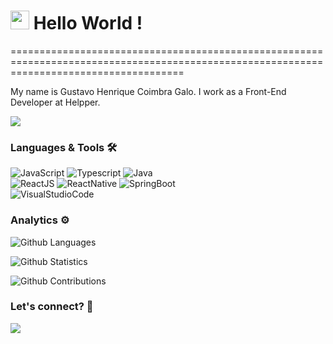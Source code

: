 
<h1><img src="https://emojis.slackmojis.com/emojis/images/1531849430/4246/blob-sunglasses.gif?1531849430" width="30"/> Hello World ! </h1>
==========================================================================================================================================


My name is Gustavo Henrique Coimbra Galo. I work as a Front-End Developer at Helpper.

![](http://estruyf-github.azurewebsites.net/api/VisitorHit?user=GustavoGalo&repo=GustavoGalo&countColorcountColor)

### Languages & Tools 🛠  
![JavaScript](https://img.shields.io/badge/-JavaScript-05122A?style=flat&color=green)&nbsp;![Typescript](https://img.shields.io/badge/-Typescript-05122A?style=flat&color=green)&nbsp;![Java](https://img.shields.io/badge/-Java-05122A?style=flat&color=green)&nbsp;  
![ReactJS](https://img.shields.io/badge/-ReactJS-05122A?style=flat&color=orange)&nbsp;![ReactNative](https://img.shields.io/badge/-ReactNative-05122A?style=flat&color=orange)&nbsp;![SpringBoot](https://img.shields.io/badge/-SpringBoot-05122A?style=flat&color=orange)&nbsp;  
![VisualStudioCode](https://img.shields.io/badge/-VisualStudioCode-05122A?style=flat&color=gray)&nbsp;  


### Analytics ⚙️

![Github Languages](https://github-readme-stats.vercel.app/api/top-langs/?username=GustavoGalo&layout=compact&count_private=true)

![Github Statistics](https://github-readme-stats.vercel.app/api/?username=GustavoGalo&count_private=true&show_icons=true)

![Github Contributions](https://github-readme-streak-stats.herokuapp.com/?user=GustavoGalo&hide_border=true)

### Let's connect? 🤝

<p align="left">

<a href="https://www.linkedin.com/in/gustavo-galo-7157a0163/"><img src="https://img.shields.io/badge/-LinkedIn-0077B5?style=flat&logo=Linkedin&logoColor=white"/></a>

</p>
